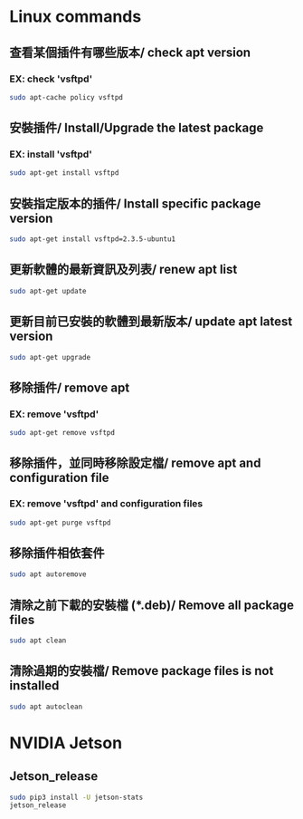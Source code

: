 # Linux commands
## 查看某個插件有哪些版本/ check apt version
### EX: check 'vsftpd'
```bash
sudo apt-cache policy vsftpd
```
## 安裝插件/ Install/Upgrade the latest package
### EX: install 'vsftpd'
```bash
sudo apt-get install vsftpd
```
## 安裝指定版本的插件/ Install specific package version
```bash
sudo apt-get install vsftpd=2.3.5-ubuntu1
```

## 更新軟體的最新資訊及列表/ renew apt list
```bash
sudo apt-get update
```
## 更新目前已安裝的軟體到最新版本/ update apt latest version
```bash
sudo apt-get upgrade
```
## 移除插件/ remove apt
### EX: remove 'vsftpd'
```bash
sudo apt-get remove vsftpd
```
## 移除插件，並同時移除設定檔/ remove apt and configuration file
### EX: remove 'vsftpd' and configuration files
```bash
sudo apt-get purge vsftpd
```
## 移除插件相依套件
```bash
sudo apt autoremove
```
## 清除之前下載的安裝檔 (*.deb)/ Remove all package files
```bash
sudo apt clean
```
## 清除過期的安裝檔/ Remove package files is not installed
```bash
sudo apt autoclean
```
# NVIDIA Jetson
## Jetson_release
```bash
sudo pip3 install -U jetson-stats
jetson_release
```
